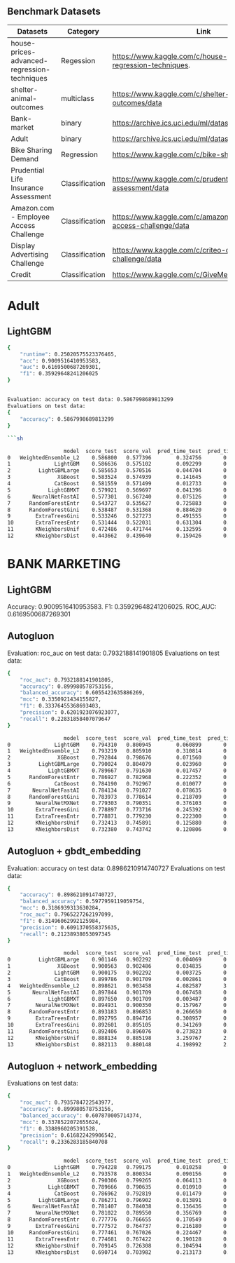 
## Benchmark Datasets

| Datasets | Category | Link |
| -------- | -------- | ---- |
| house-prices-advanced-regression-techniques | Regession | https://www.kaggle.com/c/house-prices-advanced-regression-techniques. |
| shelter-animal-outcomes | multiclass | https://www.kaggle.com/c/shelter-animal-outcomes/data |
| Bank-market | binary | https://archive.ics.uci.edu/ml/datasets/Bank+Marketing |
| Adult | binary | https://archive.ics.uci.edu/ml/datasets/Adult |
| Bike Sharing Demand | Regression | https://www.kaggle.com/c/bike-sharing-demand/data |
| Prudential Life Insurance Assessment | Classification | https://www.kaggle.com/c/prudential-life-insurance-assessment/data |
| Amazon.com - Employee Access Challenge | Classification | https://www.kaggle.com/c/amazon-employee-access-challenge/data |
| Display Advertising Challenge | Classification | https://www.kaggle.com/c/criteo-display-ad-challenge/data |
| Credit | Classification | https://www.kaggle.com/c/GiveMeSomeCredit/data |



# **Adult**

## LightGBM

```sh
{
    "runtime": 0.25020575523376465,
    "acc": 0.9009516410953583,
    "auc": 0.6169500687269301,
    "f1": 0.35929648241206025
}
```

##

```sh
Evaluation: accuracy on test data: 0.5867998689813299
Evaluations on test data:
{
    "accuracy": 0.5867998689813299
}

```sh

                  model  score_test  score_val  pred_time_test  pred_time_val   fit_time  pred_time_test_marginal  pred_time_val_marginal  fit_time_marginal  stack_level  can_infer  fit_order
0   WeightedEnsemble_L2    0.586800   0.577396        0.324756       0.118791  51.265472                 0.002953                0.000990           0.584490            2       True         13
1              LightGBM    0.586636   0.575102        0.092299       0.021177   0.776972                 0.092299                0.021177           0.776972            1       True          5
2         LightGBMLarge    0.585653   0.570516        0.044704       0.026019   1.422465                 0.044704                0.026019           1.422465            1       True         12
3               XGBoost    0.583524   0.574939        0.141645       0.017584   0.952234                 0.141645                0.017584           0.952234            1       True         11
4              CatBoost    0.581559   0.571499        0.012733       0.013407   9.210831                 0.012733                0.013407           9.210831            1       True          8
5            LightGBMXT    0.579921   0.569697        0.041396       0.035489   1.185030                 0.041396                0.035489           1.185030            1       True          4
6       NeuralNetFastAI    0.577301   0.567240        0.075126       0.065633  39.740945                 0.075126                0.065633          39.740945            1       True          3
7      RandomForestEntr    0.543727   0.535627        0.725883       0.118161   1.602522                 0.725883                0.118161           1.602522            1       True          7
8      RandomForestGini    0.538487   0.531368        0.884620       0.118408   1.365430                 0.884620                0.118408           1.365430            1       True          6
9        ExtraTreesGini    0.533246   0.527273        0.491555       0.108277   0.825006                 0.491555                0.108277           0.825006            1       True          9
10       ExtraTreesEntr    0.531444   0.522031        0.631304       0.118686   0.907277                 0.631304                0.118686           0.907277            1       True         10
11       KNeighborsUnif    0.472486   0.471744        0.132595       0.108453   0.217091                 0.132595                0.108453           0.217091            1       True          1
12       KNeighborsDist    0.443662   0.439640        0.159426       0.107895   0.216901                 0.159426                0.107895           0.216901            1       True          2
```



# **BANK MARKETING**

##  LightGBM

Accuracy: 0.9009516410953583. F1: 0.35929648241206025. ROC_AUC: 0.6169500687269301

## Autogluon

Evaluation: roc_auc on test data: 0.7932188141901805
Evaluations on test data:
```sh
{
    "roc_auc": 0.7932188141901805,
    "accuracy": 0.899980578753156,
    "balanced_accuracy": 0.6055423635886269,
    "mcc": 0.3350921434155827,
    "f1": 0.33376455368693403,
    "precision": 0.6201923076923077,
    "recall": 0.22831858407079647
}
```

```sh
                  model  score_test  score_val  pred_time_test  pred_time_val   fit_time  pred_time_test_marginal  pred_time_val_marginal  fit_time_marginal  stack_level  can_infer  fit_order
0              LightGBM    0.794310   0.800945        0.060899       0.011755   0.376998                 0.060899                0.011755           0.376998            1       True          4
1   WeightedEnsemble_L2    0.793219   0.805910        0.310814       0.213801  37.933798                 0.011362                0.001433           1.795885            2       True         14
2               XGBoost    0.792844   0.798676        0.071560       0.014120   0.329626                 0.071560                0.014120           0.329626            1       True         11
3         LightGBMLarge    0.790024   0.804079        0.023960       0.015402   0.541690                 0.023960                0.015402           0.541690            1       True         13
4            LightGBMXT    0.789667   0.791630        0.017457       0.013695   0.372125                 0.017457                0.013695           0.372125            1       True          3
5      RandomForestEntr    0.786927   0.782968        0.222352       0.110278   1.097945                 0.222352                0.110278           1.097945            1       True          6
6              CatBoost    0.784190   0.792967        0.010077       0.010843   2.254603                 0.010077                0.010843           2.254603            1       True          7
7       NeuralNetFastAI    0.784134   0.791027        0.078635       0.063625  32.907988                 0.078635                0.063625          32.907988            1       True         10
8      RandomForestGini    0.783973   0.778614        0.218709       0.107462   0.889401                 0.218709                0.107462           0.889401            1       True          5
9        NeuralNetMXNet    0.779303   0.790351        0.376103       0.373975  41.118439                 0.376103                0.373975          41.118439            1       True         12
10       ExtraTreesGini    0.778897   0.773716        0.245392       0.107401   0.689204                 0.245392                0.107401           0.689204            1       True          8
11       ExtraTreesEntr    0.778871   0.779230        0.222300       0.121855   0.691060                 0.222300                0.121855           0.691060            1       True          9
12       KNeighborsUnif    0.732413   0.745891        0.125880       0.110743   0.056635                 0.125880                0.110743           0.056635            1       True          1
13       KNeighborsDist    0.732380   0.743742        0.120806       0.110945   0.079304                 0.120806                0.110945           0.079304            1       True          2
```

## Autogluon + gbdt_embedding
Evaluation: accuracy on test data: 0.8986210914740727
Evaluations on test data:
```sh
{
    "accuracy": 0.8986210914740727,
    "balanced_accuracy": 0.5977959119059754,
    "mcc": 0.3186939313630284,
    "roc_auc": 0.7965227262197099,
    "f1": 0.31496062992125984,
    "precision": 0.6091370558375635,
    "recall": 0.21238938053097345
}
```
```sh
                  model  score_test  score_val  pred_time_test  pred_time_val   fit_time  pred_time_test_marginal  pred_time_val_marginal  fit_time_marginal  stack_level  can_infer  fit_order
0         LightGBMLarge    0.901146   0.902292        0.004069       0.018548   2.035835                 0.004069                0.018548           2.035835            1       True         13
1               XGBoost    0.900563   0.902486        0.034835       0.012483   0.140268                 0.034835                0.012483           0.140268            1       True         11
2              LightGBM    0.900175   0.902292        0.003725       0.011452   0.204145                 0.003725                0.011452           0.204145            1       True          4
3              CatBoost    0.899786   0.901709        0.002861       0.007307   0.507490                 0.002861                0.007307           0.507490            1       True          7
4   WeightedEnsemble_L2    0.898621   0.903458        4.082587       3.266741  54.753304                 0.007943                0.005700           1.333156            2       True         14
5       NeuralNetFastAI    0.897844   0.901709        0.067458       0.056914  27.811110                 0.067458                0.056914          27.811110            1       True         10
6            LightGBMXT    0.897650   0.901709        0.003487       0.010666   0.218025                 0.003487                0.010666           0.218025            1       True          3
7        NeuralNetMXNet    0.894931   0.900350        0.157967       0.145453  20.694171                 0.157967                0.145453          20.694171            1       True         12
8      RandomForestEntr    0.893183   0.896853        0.266650       0.126920   0.905921                 0.266650                0.126920           0.905921            1       True          6
9        ExtraTreesEntr    0.892795   0.894716        0.308957       0.123732   0.688299                 0.308957                0.123732           0.688299            1       True          9
10       ExtraTreesGini    0.892601   0.895105        0.341269       0.122086   0.686160                 0.341269                0.122086           0.686160            1       True          8
11     RandomForestGini    0.892406   0.896076        0.273823       0.125934   0.890113                 0.273823                0.125934           0.890113            1       True          5
12       KNeighborsUnif    0.888134   0.885198        3.259767       2.745364   0.013068                 3.259767                2.745364           0.013068            1       True          1
13       KNeighborsDist    0.882113   0.880148        4.198992       2.978011   0.012753                 4.198992                2.978011           0.012753            1       True          2
```

## Autogluon + network_embedding

Evaluations on test data:
```sh
{
    "roc_auc": 0.7935784722543977,
    "accuracy": 0.899980578753156,
    "balanced_accuracy": 0.607870005714374,
    "mcc": 0.3378522072655624,
    "f1": 0.3388960205391528,
    "precision": 0.616822429906542,
    "recall": 0.2336283185840708
}
```

```sh
                  model  score_test  score_val  pred_time_test  pred_time_val   fit_time  pred_time_test_marginal  pred_time_val_marginal  fit_time_marginal  stack_level  can_infer  fit_order
0              LightGBM    0.794228   0.799175        0.010258       0.010874   0.242152                 0.010258                0.010874           0.242152            1       True          4
1   WeightedEnsemble_L2    0.793578   0.800334        0.090156       0.041656   5.314435                 0.001894                0.001483           1.764923            2       True         14
2               XGBoost    0.790306   0.799265        0.064113       0.014503   0.344668                 0.064113                0.014503           0.344668            1       True         11
3            LightGBMXT    0.789666   0.790635        0.010910       0.012148   0.334874                 0.010910                0.012148           0.334874            1       True          3
4              CatBoost    0.786962   0.792819        0.011479       0.012089   4.406275                 0.011479                0.012089           4.406275            1       True          7
5         LightGBMLarge    0.786271   0.796902        0.013891       0.014795   2.962692                 0.013891                0.014795           2.962692            1       True         13
6       NeuralNetFastAI    0.781407   0.784038        0.136436       0.061103  29.894907                 0.136436                0.061103          29.894907            1       True         10
7        NeuralNetMXNet    0.781022   0.789550        0.356769       0.396969  50.516046                 0.356769                0.396969          50.516046            1       True         12
8      RandomForestEntr    0.777776   0.766655        0.170549       0.126777   0.906674                 0.170549                0.126777           0.906674            1       True          6
9        ExtraTreesGini    0.777572   0.764737        0.216180       0.121191   0.689899                 0.216180                0.121191           0.689899            1       True          8
10     RandomForestGini    0.777461   0.767026        0.224467       0.124629   0.792258                 0.224467                0.124629           0.792258            1       True          5
11       ExtraTreesEntr    0.774681   0.767422        0.190128       0.122386   0.694366                 0.190128                0.122386           0.694366            1       True          9
12       KNeighborsUnif    0.709145   0.726308        0.104594       0.211192   0.658563                 0.104594                0.211192           0.658563            1       True          1
13       KNeighborsDist    0.690714   0.703982        0.213173       0.212145   0.643552                 0.213173                0.212145           0.643552            1       True          2

```
